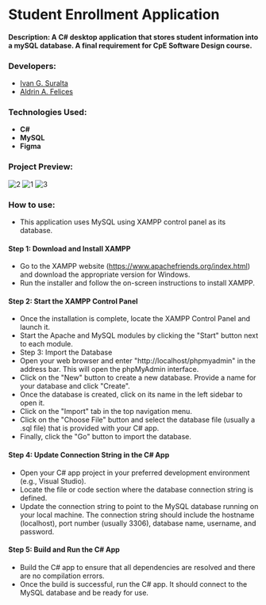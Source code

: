 # Student Enrollment Application
#### Description: A C# desktop application that stores student information into a mySQL database. A final requirement for CpE Software Design course.
### Developers:
- [Ivan G. Suralta](https://github.com/ivanovich18)
- [Aldrin A. Felices](https://github.com/bossaldrin)
### Technologies Used:
- **C#**
- **MySQL**
- **Figma**
### Project Preview:
![2](https://github.com/ivanovich18/Student-Enrollment-Application/assets/88656474/077ca519-e2a7-415b-af4b-d1bb2e1b634d)
![1](https://github.com/ivanovich18/Student-Enrollment-Application/assets/88656474/829e9511-415e-4f9b-a9b4-3f240ad6f363)
![3](https://github.com/ivanovich18/Student-Enrollment-Application/assets/88656474/23b54b25-181a-445e-915d-af0ea9450efb)
### How to use:
- This application uses MySQL using XAMPP control panel as its database.
#### Step 1: Download and Install XAMPP
- Go to the XAMPP website (https://www.apachefriends.org/index.html) and download the appropriate version for Windows.
- Run the installer and follow the on-screen instructions to install XAMPP.
#### Step 2: Start the XAMPP Control Panel
- Once the installation is complete, locate the XAMPP Control Panel and launch it.
- Start the Apache and MySQL modules by clicking the "Start" button next to each module.
- Step 3: Import the Database
- Open your web browser and enter "http://localhost/phpmyadmin" in the address bar. This will open the phpMyAdmin interface.
- Click on the "New" button to create a new database. Provide a name for your database and click "Create".
- Once the database is created, click on its name in the left sidebar to open it.
- Click on the "Import" tab in the top navigation menu.
- Click on the "Choose File" button and select the database file (usually a .sql file) that is provided with your C# app.
- Finally, click the "Go" button to import the database.
#### Step 4: Update Connection String in the C# App
- Open your C# app project in your preferred development environment (e.g., Visual Studio).
- Locate the file or code section where the database connection string is defined.
- Update the connection string to point to the MySQL database running on your local machine. The connection string should include the hostname (localhost), port number (usually 3306), database name, username, and password.
#### Step 5: Build and Run the C# App
- Build the C# app to ensure that all dependencies are resolved and there are no compilation errors.
- Once the build is successful, run the C# app. It should connect to the MySQL database and be ready for use.
